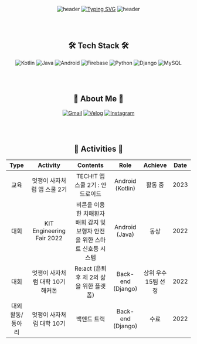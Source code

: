 <div align="center"> 
  
![header](https://capsule-render.vercel.app/api?type=waving&color=b3c5ff&height=100&section=header&text=&fontSize=90)
[![Typing SVG](https://readme-typing-svg.demolab.com?font=Pacifico&size=30&pause=2000&color=CACACA&center=true&vCenter=true&repeat=false&width=900&lines=Hi%2C+I'm+Hye+Yeon+%F0%9F%8C%8A)](https://git.io/typing-svg)
![header](https://capsule-render.vercel.app/api?type=waving&color=a1b6fb&height=120&animation=fadeIn&section=footer&text=Mobile%20Developer&fontAlign=85&fontSize=20&fontAlignY=80&fontColor=383837)

<br>
<br>

## 🛠️ Tech Stack 🛠️
  
![Kotlin](https://img.shields.io/badge/Kotlin-7F52FF\?&style=for-the-badge&logo=Kotlin&logoColor=white) ![Java](https://img.shields.io/badge/Java-007396?style=for-the-badge&logo=java&logoColor=white)  ![Android](https://img.shields.io/badge/Android%20Studio-3DDC84.svg?&style=for-the-badge&logo=Android%20Studio&logoColor=white) ![Firebase](https://img.shields.io/badge/firebase-FFCA28\?&style=for-the-badge&logo=firebase&logoColor=white) ![Python](https://img.shields.io/badge/Python-3776AB\?&style=for-the-badge&logo=Python&logoColor=white) ![Django](https://img.shields.io/badge/Django-092E20\?&style=for-the-badge&logo=Django&logoColor=white) ![MySQL](https://img.shields.io/badge/MySQL-4479A1\?&style=for-the-badge&logo=MySQL&logoColor=white) 

<br>
<br>

## 🦋 About Me 🦋
[![Gmail](https://img.shields.io/badge/Gmail-EA4335?style=for-the-badge&logo=Gmail&logoColor=white)](mailto:kck85075@gmail.com)
[![Velog](https://img.shields.io/badge/Velog-20C997\?&style=for-the-badge&logo=Velog&logoColor=white)](https://velog.io/@hxeyexn)
[![Instagram](https://img.shields.io/badge/Instagram-E4405F?style=for-the-badge&logo=Instagram&logoColor=white)](https://www.instagram.com/hxeyexn)

<br>
<br>

## 🌱 Activities 🌱

| **Type** | **Activity** | **Contents** | **Role** | **Achieve** | Date |
| :------: | :------: | :------: | :------: | :------: | :------: |
| 교육 | 멋쟁이 사자처럼 앱 스쿨 2기 | TECH!T 앱 스쿨 2기 : 안드로이드 | Android <br> (Kotlin) | 활동 중 | 2023 |
| 대회 | KIT Engineering Fair 2022 | 비콘을 이용한 치매환자 배회 감지 및 <br> 보행자 안전을 위한 스마트 신호등 시스템 | Android <br> (Java) | 동상 | 2022 |
| 대회 | 멋쟁이 사자처럼 대학 10기 해커톤 | Re:act (은퇴 후 제 2의 삶을 위한 플랫폼) | Back-end <br> (Django) | 상위 우수 <br> 15팀 선정 | 2022 |
| 대외활동/ <br> 동아리 | 멋쟁이 사자처럼 대학 10기 | 백엔드 트랙 | Back-end <br> (Django) | 수료 | 2022 |

<br>

</div>
<!--
**hxeyexn/hxeyexn** is a ✨ _special_ ✨ repository because its `README.md` (this file) appears on your GitHub profile.

Here are some ideas to get you started:

- 🔭 I’m currently working on ...
- 🌱 I’m currently learning ...
- 👯 I’m looking to collaborate on ...
- 🤔 I’m looking for help with ...
- 💬 Ask me about ...
- 📫 How to reach me: ...
- 😄 Pronouns: ...
- ⚡ Fun fact: ...
-->
